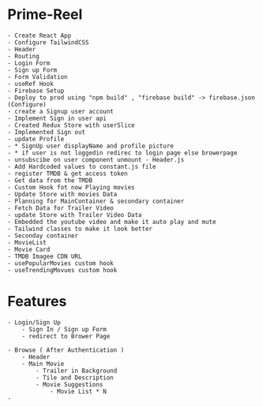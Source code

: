 # Prime-Reel

    - Create React App
    - Configure TailwindCSS
    - Header
    - Routing
    - Login Form
    - Sign up Form
    - Form Validation
    - useRef Hook
    - Firebase Setup
    - Deploy to prod using "npm build" , "firebase build" -> firebase.json (Configure)
    - create a Signup user account
    - Implement Sign in user api
    - Created Redux Store with userSlice
    - Implemented Sign out
    - update Profile
    - * SignUp user displayName and profile picture
    - * if user is not loggedin redirec to login page else browerpage
    - unsubscibe on user component unmount - Header.js
    - Add Hardcoded values to constant.js file
    - register TMDB & get access token
    - Get data from the TMDB
    - Custom Hook fot now Playing movies
    - Update Store with movies Data
    - Planning for MainContainer & secondary container
    - Fetch Data for Trailer Video
    - update Store with Trailer Video Data
    - Embedded the youtube video and make it auto play and mute
    - Tailwind classes to make it look better
    - Seconday container
    - MovieList
    - Movie Card
    - TMDB Imagee CDN URL
    - usePopularMovies custom hook
    - useTrendingMovues custom hook

# Features

    - Login/Sign Up
        - Sign In / Sign up Form
        - redirect to Brower Page

    - Browse ( After Authentication )
        - Header
        - Main Movie
            - Trailer in Background
            - Tile and Description
            - Movie Suggestions
                - Movie List * N
    -

